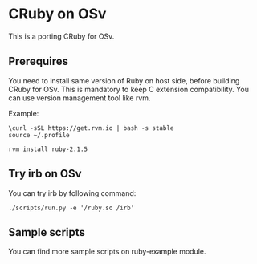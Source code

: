 # CRuby on OSv

This is a porting CRuby for OSv.

## Prerequires

You need to install same version of Ruby on host side, before building CRuby for OSv.
This is mandatory to keep C extension compatibility.
You can use version management tool like rvm.

Example:
```
\curl -sSL https://get.rvm.io | bash -s stable
source ~/.profile

rvm install ruby-2.1.5
```

## Try irb on OSv

You can try irb by following command:
```
./scripts/run.py -e '/ruby.so /irb'
```

## Sample scripts

You can find more sample scripts on ruby-example module.
